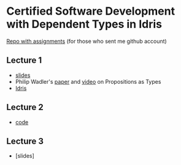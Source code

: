 # Certified Software Development with Dependent Types in Idris

[Repo with assignments](https://github.com/mmcs-sfedu-courses/csd-utwente-assignments) (for those who sent me github account)

## Lecture 1

* [slides](https://github.com/bravit/csd-utwente/blob/master/lect01.pdf)
* Philip Wadler's [paper](http://homepages.inf.ed.ac.uk/wadler/papers/propositions-as-types/propositions-as-types.pdf) and [video](https://www.youtube.com/watch?v=IOiZatlZtGU) on Propositions as Types
* [Idris](http://www.idris-lang.org/download/)

## Lecture 2

* [code](https://github.com/bravit/csd-utwente/blob/master/lect02/)

## Lecture 3
* [slides]